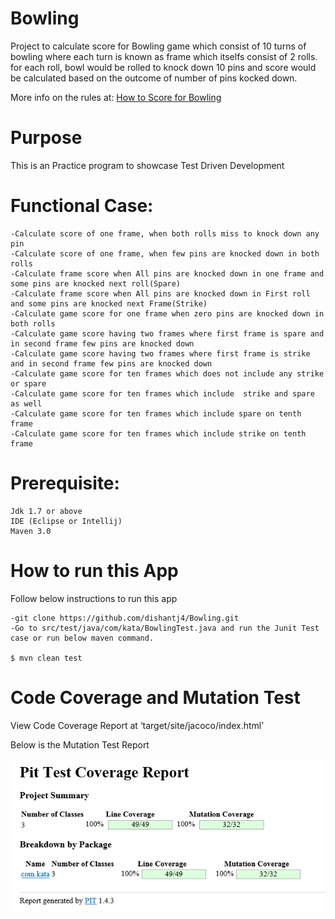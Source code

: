 # Bowling
Project to calculate score for Bowling game which consist of 10 turns of bowling where each turn is known as frame which itselfs consist of 2 rolls.
for each roll, bowl would be rolled to knock down 10 pins and score would be calculated based on the outcome of number of pins kocked down.


More info on the rules at: [How to Score for Bowling](www.topendsports.com/sport/tenpin/scoring.htm)



# Purpose
This is an Practice program to showcase Test Driven Development


# Functional Case:

````
-Calculate score of one frame, when both rolls miss to knock down any pin
-Calculate score of one frame, when few pins are knocked down in both rolls
-Calculate frame score when All pins are knocked down in one frame and some pins are knocked next roll(Spare)
-Calculate frame score when All pins are knocked down in First roll and some pins are knocked next Frame(Strike)
-Calculate game score for one frame when zero pins are knocked down in both rolls
-Calculate game score having two frames where first frame is spare and in second frame few pins are knocked down
-Calculate game score having two frames where first frame is strike and in second frame few pins are knocked down
-Calculate game score for ten frames which does not include any strike or spare
-Calculate game score for ten frames which include  strike and spare as well
-Calculate game score for ten frames which include spare on tenth frame
-Calculate game score for ten frames which include strike on tenth frame

````

# Prerequisite:

````
Jdk 1.7 or above
IDE (Eclipse or Intellij)
Maven 3.0
````

# How to run this App

Follow below instructions to run this app
````
-git clone https://github.com/dishantj4/Bowling.git
-Go to src/test/java/com/kata/BowlingTest.java and run the Junit Test case or run below maven command.

$ mvn clean test

````

# Code Coverage and Mutation Test

View Code Coverage Report at ‘target/site/jacoco/index.html’

Below is the Mutation Test Report

![](PitTestReport/BowlingPitTestReport.PNG)



